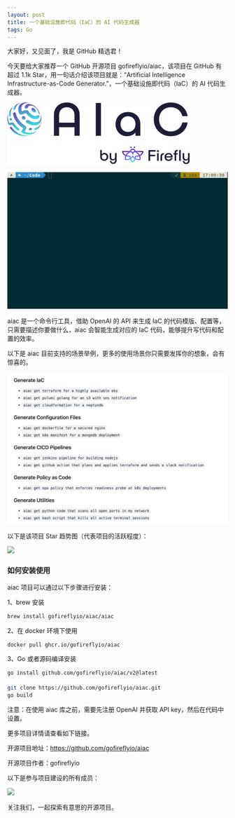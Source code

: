 ```yaml
---
layout: post
title: 一个基础设施即代码（IaC）的 AI 代码生成器
tags: Go
---
```


大家好，又见面了，我是 GitHub 精选君！

今天要给大家推荐一个 GitHub 开源项目 gofireflyio/aiac，该项目在 GitHub 有超过 1.1k Star，用一句话介绍该项目就是：“Artificial Intelligence Infrastructure-as-Code Generator.”，一个基础设施即代码（IaC）的 AI 代码生成器。

![](https://raw.githubusercontent.com/gofireflyio/aiac/master/logo-header.svg#gh-light-mode-only)

![](https://raw.githubusercontent.com/gofireflyio/aiac/master/demo.gif)

aiac 是一个命令行工具，借助 OpenAI 的 API 来生成 IaC 的代码模版、配置等，只需要描述你要做什么，aiac 会智能生成对应的 IaC 代码，能够提升写代码和配置的效率。

以下是 aiac 目前支持的场景举例，更多的使用场景你只需要发挥你的想象，会有惊喜的。

![image-20230319182645202](https://raw.githubusercontent.com/ZhuPeng/pic/master/mac/image-20230319182645202.png)


以下是该项目 Star 趋势图（代表项目的活跃程度）：

![](https://api.star-history.com/svg?repos=gofireflyio/aiac&type=Timeline)

### 如何安装使用

aiac 项目可以通过以下步骤进行安装：

1、brew 安装

```bash
brew install gofireflyio/aiac/aiac
```

2、在 docker 环境下使用

```bash
docker pull ghcr.io/gofireflyio/aiac
```

3、Go 或者源码编译安装

```bash
go install github.com/gofireflyio/aiac/v2@latest

git clone https://github.com/gofireflyio/aiac.git
go build
```

注意：在使用 aiac 库之前，需要先注册 OpenAI 并获取 API key，然后在代码中设置。


更多项目详情请查看如下链接。

开源项目地址：https://github.com/gofireflyio/aiac 

开源项目作者：gofireflyio

以下是参与项目建设的所有成员：

![](https://contrib.rocks/image?repo=gofireflyio/aiac)



关注我们，一起探索有意思的开源项目。
